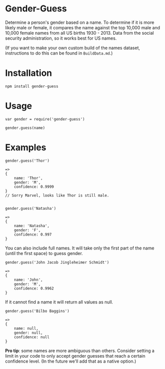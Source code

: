 # Gender-Guess

Determine a person's gender based on a name. To determine if it is more likely male or female, it compares the name against the top 10,000 male and 10,000 female names from all US births 1930 - 2013. Data from the social security administration, so it works best for US names.

(If you want to make your own custom build of the names dataset, instructions to do this can be found in `BuildData.md`.)

# Installation

    npm install gender-guess

# Usage

    var gender = require('gender-guess')

    gender.guess(name)

# Examples

    gender.guess('Thor')

    =>
    {
        name: 'Thor',
        gender: 'M',
        confidence: 0.9999
    }
    // Sorry Marvel, looks like Thor is still male.


    gender.guess('Natasha')

    =>
    {
        name: 'Natasha',
        gender: 'F',
        confidence: 0.997
    }

You can also include full names. It will take only the first part of the name (until the first space) to guess gender.

    gender.guess('John Jacob Jingleheimer Schmidt')

    =>
    {
        name: 'John',
        gender: 'M',
        confidence: 0.9962
    }

If it cannot find a name it will return all values as null.

    gender.guess('Bilbo Baggins')

    =>
    {
        name: null,
        gender: null,
        confidence: null
    }

**Pro tip**: some names are more ambiguous than others. Consider setting a limit in your code to only accept gender guesses that reach a certain confidence level. (In the future we'll add that as a native option.)